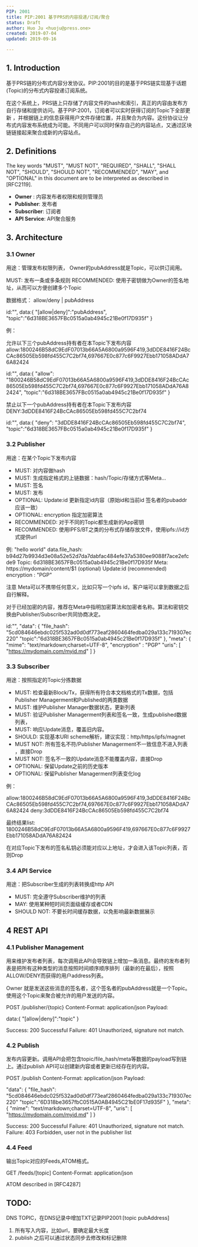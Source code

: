 ```yaml
---
PIP: 2001
title: PIP:2001 基于PRS的内容投递/订阅/聚合
status: Draft
author: Huo Ju <huoju@press.one>
created: 2019-07-04
updated: 2019-09-16

---
```


## 1. Introduction

基于PRS链的分布式内容分发协议。PIP:2001的目的是基于PRS链实现基于话题(Topic)的分布式内容投递订阅系统。

在这个系统上，PRS链上只存储了内容文件的hash和索引，真正的内容由发布方自行存储和提供访问。基于PIP:2001，订阅者可以实时获得订阅的Topic下全部更新 ，并根据链上的信息获得用户文件存储位置，并且聚合为内容。这份协议让分布式内容发布系统成为可能。不同用户可以同时保存自己的内容站点，又通过区块链链接起来聚合成新的内容站点。

## 2. Definitions

The key words "MUST", "MUST NOT", "REQUIRED", "SHALL", "SHALL NOT", "SHOULD", "SHOULD NOT", "RECOMMENDED", "MAY", and "OPTIONAL" in this document are to be interpreted as described in [RFC2119].

+ **Owner** : 内容发布者权限和规则管理员
+ **Publisher**: 发布者
+ **Subscriber**: 订阅者
+ **API Service**:  API聚合服务


## 3. Architecture
### 3.1 Owner

用途：管理发布权限列表， Owner的pubAddress就是Topic，可以供订阅用。

MUST: 发布一条或多条规则
RECOMMENDED: 使用子密钥做为Owner的签名地址，从而可以方便创建多个Topic

数据格式：
allow/deny | pubAddress

id:"",
data:{
    "[allow|deny]":"pubAddress",
    "topic":"6d318BE3657FBc0515a0ab4945c21Be0f17D935f"
}

例：

允许以下三个pubAddress持有者在本Topic下发布内容
allow:1800246B58dC9EdF07013b66A5A6800a9596F419,3dDDE8416F24BcCAc86505Eb598fd455C7C2bf74,697667E0c877c6F9927Ebb171058ADdA76A82424

id:"",
data:{
    "allow": "1800246B58dC9EdF07013b66A5A6800a9596F419,3dDDE8416F24BcCAc86505Eb598fd455C7C2bf74,697667E0c877c6F9927Ebb171058ADdA76A82424",
    "topic":"6d318BE3657FBc0515a0ab4945c21Be0f17D935f"
}


禁止以下一个pubAddress持有者在本Topic下发布内容
DENY:3dDDE8416F24BcCAc86505Eb598fd455C7C2bf74

id:"",
data:{
    "deny": "3dDDE8416F24BcCAc86505Eb598fd455C7C2bf74",
    "topic":"6d318BE3657FBc0515a0ab4945c21Be0f17D935f"
}


### 3.2 Publisher

用途：在某个Topic下发布内容

+ MUST: 对内容做hash
+ MUST: 生成指定格式的上链数据：hash/Topic/存储方式等Meta...
+ MUST: 签名
+ MUST: 发布
+ OPTIONAL: Update:id 更新指定id内容（原始id和当前id 签名者的pubaddr应该一致）
+ OPTIONAL: encryption 指定加密算法
+ RECOMMENDED: 对于不同的Topic都生成新的App密钥
+ RECOMMENDED: 使用IPFS/BT之类的分布式存储存放文件，使用ipfs://id方式提供url

例: "hello world"
data.file_hash: b94d27b9934d3e08a52e52d7da7dabfac484efe37a5380ee9088f7ace2efcde9
Topic: 6d318BE3657FBc0515a0ab4945c21Be0f17D935f
Meta: https://mydomain/content/$1
(optional) Update:id
(recommended) encryption : "PGP"

注意 Meta可以不携带任何意义，比如只写一个ipfs id，客户端可以拿到数据之后自行解释。

对于已经加密的内容，推荐在Meta中指明加密算法和加密者名称。算法和密钥交换由Publisher/Subscriber共同协商决定。

id:"",
"data": {
    "file_hash": "5cd084646ebdc025f532ad0d0df773eaf2860464fedba029a133c719307ec220"
    "topic":"6d318BE3657FBc0515a0ab4945c21Be0f17D935f"
},
"meta": {
    "mime": "text/markdown;charset=UTF-8",
    "encryption" : "PGP"
    "uris": [
        "https://mydomain.com/myid.md"
    ]
}


### 3.3 Subscriber

用途：按照指定的Topic分拣数据

+ MUST: 检查最新Block/Tx，获得所有符合本文档格式的Tx数据，包括Publisher Managerment和Published的两类数据
+ MUST: 维护Publisher Manager数据状态，更新列表
+ MUST: 验证Publisher Managerment列表和签名一致，生成published数据列表，
+ MUST: 响应Update消息，覆盖旧内容。
+ SHOULD: 实现基本URI scheme解析，建议实现：http/https/ipfs/magnet
+ MUST NOT: 所有签名不符/Publisher Managerment不一致信息不进入列表 ，直接Drop
+ MUST NOT: 签名不一致的Update消息不能覆盖内容，直接Drop
+ OPTIONAL: 保留Update之前的历史版本
+ OPTIONAL: 保留Publisher Managerment列表变化log

例：

allow:1800246B58dC9EdF07013b66A5A6800a9596F419,3dDDE8416F24BcCAc86505Eb598fd455C7C2bf74,697667E0c877c6F9927Ebb171058ADdA76A82424
deny:3dDDE8416F24BcCAc86505Eb598fd455C7C2bf74

最终结果list:
1800246B58dC9EdF07013b66A5A6800a9596F419,697667E0c877c6F9927Ebb171058ADdA76A82424

在对应Topic下发布的签名私钥必须能对应以上地址，才会进入该Topic列表，否则Drop


### 3.4 API Service

用途：把Subscriber生成的列表转换成http API

+ MUST: 完全遵守Subscriber维护的列表 
+ MAY: 使用某种短时间页面级缓存或者CDN
+ SHOULD NOT: 不要长时间缓存数据，以免影响最新数据展示


## 4 REST API

### 4.1 Publisher Management

用来维护发布者列表，每次调用此API会导致链上增加一条消息。最终的发布者列表是把所有这种类型的消息按照时间顺序顺序排列（最新的在最后），按照ALLOW/DENY而获得的用户address列表。

Owner 就是发送这些消息的签名者，这个签名者的pubAddress就是一个Topic。使用这个Topic来聚合被允许的用户发送的内容。


POST /publisher/{topic}
Content-Format:  application/json
Payload: 

data:{
    "[allow|deny]":"topic"
}

Success: 200 Successful
Failure: 401 Unauthorized, signature not match.

### 4.2 Publish

发布内容更新。调用API会把包含topic/file_hash/meta等数据的payload写到链上。通过publish API可以创建新内容或者更新已经存在的内容。 

POST /publish
Content-Format:  application/json
Payload: 

"data": {
    "file_hash": "5cd084646ebdc025f532ad0d0df773eaf2860464fedba029a133c719307ec220"
    "topic":"6D318be3657fbC0515A0AB4945C21bE0F17d935F"
},
"meta": {
    "mime": "text/markdown;charset=UTF-8",
    "uris": [
        "https://mydomain.com/myid.md"
    ]
}

Success: 200 Successful
Failure: 401 Unauthorized, signature not match.
Failure: 403 Forbidden, user not in the publisher list

### 4.4 Feed

输出Topic对应的Feeds,ATOM格式。

GET /feeds/[topic]
Content-Format:  application/json

ATOM described in [RFC4287]

## TODO:

DNS TOPIC，在DNS记录中增加TXT记录PIP2001:[topic pubAddress] 

1. 所有写入内容，比如url，要确定最大长度
2. publish 之后可以通过状态同步去修改和标记删除

